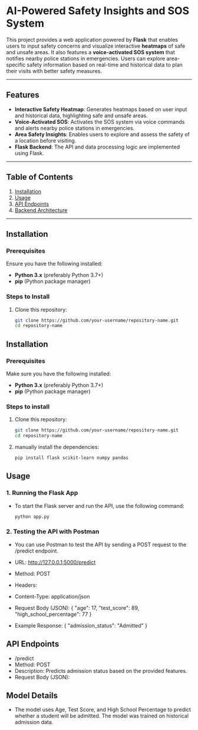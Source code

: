 # AI-Powered Safety Insights and SOS System

This project provides a web application powered by **Flask** that enables users to input safety concerns and visualize interactive **heatmaps** of safe and unsafe areas. It also features a **voice-activated SOS system** that notifies nearby police stations in emergencies. Users can explore area-specific safety information based on real-time and historical data to plan their visits with better safety measures.

---

## Features
- **Interactive Safety Heatmap**: Generates heatmaps based on user input and historical data, highlighting safe and unsafe areas.
- **Voice-Activated SOS**: Activates the SOS system via voice commands and alerts nearby police stations in emergencies.
- **Area Safety Insights**: Enables users to explore and assess the safety of a location before visiting.
- **Flask Backend**: The API and data processing logic are implemented using Flask.

---

## Table of Contents
1. [Installation](#installation)
2. [Usage](#usage)
3. [API Endpoints](#api-endpoints)
4. [Backend Architecture](#backend-architecture)

---

## Installation

### Prerequisites
Ensure you have the following installed:
- **Python 3.x** (preferably Python 3.7+)
- **pip** (Python package manager)

### Steps to Install

1. Clone this repository:
   ```bash
   git clone https://github.com/your-username/repository-name.git
   cd repository-name


## Installation

### Prerequisites
Make sure you have the following installed:
- **Python 3.x** (preferably Python 3.7+)
- **pip** (Python package manager)

### Steps to install

1. Clone this repository:

   ```bash
   git clone https://github.com/your-username/repository-name.git
   cd repository-name

2.  manually install the dependencies:
    ```bash
    pip install flask scikit-learn numpy pandas
    
## Usage

### 1. Running the Flask App

- To start the Flask server and run the API, use the following command:
   ```bash
   python app.py

### 2. Testing the API with Postman
- You can use Postman to test the API by sending a POST request to the /predict endpoint.

- URL: http://127.0.0.1:5000/predict

- Method: POST

- Headers:

- Content-Type: application/json
- Request Body (JSON):
{
  "age": 17,
  "test_score": 89,
  "high_school_percentage": 77
}

- Example Response:
{
  "admission_status": "Admitted"
}
## API Endpoints
- /predict
- Method: POST
- Description: Predicts admission status based on the provided features.
- Request Body (JSON):

## Model Details
- The model uses Age, Test Score, and High School Percentage to predict whether a student will be admitted. The model was trained on historical admission data.
